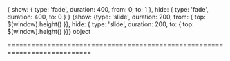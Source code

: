 <!--**
/*-------------------------------------------
    Auto-generated file. Do not modify.
-------------------------------------------

**-->
<!--merge--><!--/merge-->
<!--default-->{ show: { type: 'fade', duration: 400, from: 0, to: 1 }, hide: { type: 'fade', duration: 400, to: 0 } }<!--/default-->
<!--custom_default_for_android-->{show: {type: 'slide', duration: 200, from: { top: $(window).height() }}, hide: { type: 'slide', duration: 200, to: { top: $(window).height() }}}<!--/custom_default_for_android-->
<!--type-->object<!--/type-->
===========================================================================
